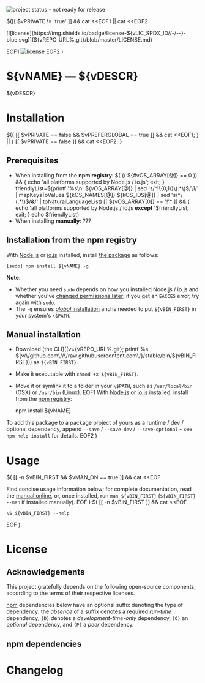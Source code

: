 <!-- Remove, once published/released. -->
![project status - not ready for release](https://img.shields.io/badge/status-not_ready_for_release-red.svg)

$([[ $vPRIVATE != 'true' ]] && cat <<EOF1 || cat <<EOF2
<!-- Uncomment first link, once published to the npm registry. -->
<!-- [![npm version](https://img.shields.io/npm/v/${vNAME}.svg)](https://npmjs.com/package/${vNAME}) --> [![license](https://img.shields.io/badge/license-${vLIC_SPDX_ID//-/--}-blue.svg)](${vREPO_URL%.git}/blob/master/LICENSE.md)
EOF1
[![license](https://img.shields.io/badge/license-${vLIC_SPDX_ID//-/--}-blue.svg)](${vREPO_URL%.git}/blob/master/LICENSE.md)
EOF2
)

<!-- START doctoc -->
<!-- END doctoc -->

# ${vNAME} &mdash; ${vDESCR}

${vDESCR}

# Installation

$({ [[ $vPRIVATE == false && $vPREFERGLOBAL == true ]] && 
cat <<EOF1; } || { [[ $vPRIVATE == false ]] && cat <<EOF2; }
## Prerequisites

* When installing from the **npm registry**: $(
    (( ${#vOS_ARRAY[@]} == 0 )) && { echo 'all platforms supported by Node.js / io.js'; exit; }
    friendlyList=$(printf '%s\n' ${vOS_ARRAY[@]} | sed 's/^!\{0,1\}\(.*\)$/\1/' | mapKeysToValues ${kOS_NAMES[@]} ${kOS_IDS[@]} | sed 's/^\(.*\)$/**&**/' | toNaturalLanguageList)
    [[ ${vOS_ARRAY[0]} == '!'* ]] && { echo 'all platforms supported by Node.js / io.js **except** '$friendlyList; exit; }
    echo $friendlyList)
* When installing **manually**: ???

## Installation from the npm registry

With [Node.js](http://nodejs.org/) or [io.js](https://iojs.org/) installed, install [the package](https://www.npmjs.com/package/${vNAME}) as follows:

    [sudo] npm install ${vNAME} -g

**Note**:

* Whether you need `sudo` depends on how you installed Node.js / io.js and whether you've [changed permissions later](https://docs.npmjs.com/getting-started/fixing-npm-permissions); if you get an `EACCES` error, try again with `sudo`.
* The `-g` ensures [_global_ installation](https://docs.npmjs.com/getting-started/installing-npm-packages-globally) and is needed to put `${vBIN_FIRST}` in your system's `\$PATH`.

## Manual installation

* Download [the CLI]($(v=${vREPO_URL%.git}; printf %s ${v/\/github.com\//\/raw.githubusercontent.com\/}/stable/bin/${vBIN_FIRST})) as `${vBIN_FIRST}`.
* Make it executable with `chmod +x ${vBIN_FIRST}`.
* Move it or symlink it to a folder in your `\$PATH`, such as `/usr/local/bin` (OSX) or `/usr/bin` (Linux).
EOF1
With [Node.js](http://nodejs.org/) or [io.js](https://iojs.org/) installed, install from the [npm registry](https://www.npmjs.com/package/${vNAME}):

    npm install ${vNAME}

To add this package to a package project of yours as a runtime / dev / optional dependency, append `--save` / `--save-dev` / `--save-optional` - see `npm help install` for details.
EOF2
)

# Usage
$( [[ -n $vBIN_FIRST && $vMAN_ON == true ]] && cat <<EOF

Find concise usage information below; for complete documentation, read the [manual online](doc/${vBIN_FIRST}.md), or, once installed, run `man ${vBIN_FIRST}` (`${vBIN_FIRST} --man` if installed manually).
EOF
)
$( [[ -n $vBIN_FIRST ]] && cat <<EOF

<!-- DO NOT EDIT THE FENCED CODE BLOCK and RETAIN THIS COMMENT: The fenced code block below is updated by `make update-readme/release` with CLI usage information. -->

```nohighlight
\$ ${vBIN_FIRST} --help
```
EOF
)

<!-- DO NOT EDIT THE NEXT CHAPTER and RETAIN THIS COMMENT: The next chapter is updated by `make update-readme/release` with the contents of 'LICENSE.md'. ALSO, LEAVE AT LEAST 1 BLANK LINE AFTER THIS COMMENT. -->

# License

## Acknowledgements

This project gratefully depends on the following open-source components, according to the terms of their respective licenses.

[npm](https://www.npmjs.com/) dependencies below have an optional suffix denoting the type of dependency: the *absence* of a suffix denotes a required *run-time* dependency; `(D)` denotes a *development-time-only* dependency, `(O)` an *optional* dependency, and `(P)` a *peer* dependency.

<!-- DO NOT EDIT THE NEXT CHAPTER and RETAIN THIS COMMENT: The next chapter is updated by `make update-readme/release` with the dependencies from 'package.json'. ALSO, LEAVE AT LEAST 1 BLANK LINE AFTER THIS COMMENT. -->

## npm dependencies

<!-- DO NOT EDIT THE NEXT CHAPTER and RETAIN THIS COMMENT: The next chapter is updated by `make update-readme/release` with the contents of 'CHANGELOG.md'. ALSO, LEAVE AT LEAST 1 BLANK LINE AFTER THIS COMMENT. -->

# Changelog
